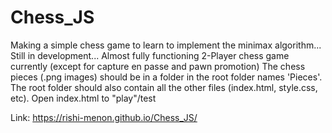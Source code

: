 # Chess_JS
Making a simple chess game to learn to implement the minimax algorithm... Still in development... Almost fully functioning 2-Player chess game currently (except for capture en passe and pawn promotion) 
The chess pieces (.png images) should be in a folder in the root folder names 'Pieces'. The root folder should also contain all the other files (index.html, style.css, etc). Open index.html to "play"/test

Link: https://rishi-menon.github.io/Chess_JS/
